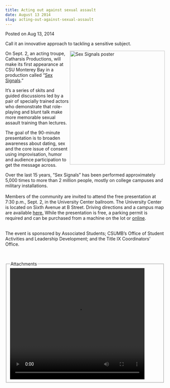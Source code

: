 ```yaml
---
title: Acting out against sexual assault
date: August 13 2014
slug: acting-out-against-sexual-assault
---
```


 



<span class="date">Posted on Aug 13, 2014    </span>
<p>Call it an innovative approach to tackling a sensitive
subject.</p>
<p><img alt="Sex Signals poster" src="https://news.csumb.edu/sites/default/files/65/attachments/news/images/sex_signals_3.png" style="width:300px; height:358px; float:right">On Sept. 2, an
acting troupe, Catharsis Productions, will make its first
appearance at CSU Monterey Bay in a production called &#x201C;<a href="https://www.catharsisproductions.com/sexsignals.php" rel="nofollow">Sex Signals</a>.&#x201D;</img></p>
<p>It&#x2019;s a series of skits and guided discussions led by a pair of
specially trained actors who demonstrate that role-playing and
blunt talk make more memorable sexual assault training than
lectures.</p>
<p>The goal of the 90-minute presentation is to broaden awareness
about dating, sex and the core issue of consent using
improvisation, humor and audience participation to get the message
across.</p>
<p>Over the last 15 years, &#x201C;Sex Signals&#x201D; has been performed
approximately 5,000 times to more than 2 million people, mostly on
college campuses and military installations.<br>
<br>
Members of the community are invited to attend the free
presentation at 7:30 p.m., Sept. 2, in the University Center
ballroom. The University Center is located on Sixth Avenue at B
Street. Driving directions and a campus map are available <a href="https://csumb.edu/maps" rel="nofollow">here.</a>&#xA0;While the
presentation is free, a parking permit is required and can be
purchased from a machine on the lot or <a href="https://parking.csumb.edu/buy-permit" rel="nofollow">online</a>.</br></br></p>
<p>The event is sponsored by Associated Students; CSUMB&#x2019;s Office of
Student Activities and Leadership Development; and the Title IX
Coordinators&#x2019; Office.</p>
<p>&#xA0;</p>
<fieldset class="fieldgroup group-attachments">
<legend>Attachments</legend>
<div class="field field-type-emvideo field-field-attach-video">
<div class="field-items">
<div class="field-item odd">
<div class="emvideo emvideo-video emvideo-youtube">
<div class="emfield-emvideo emfield-emvideo-youtube">
<div id="emvideo-youtube-flash-wrapper-1">
<!--<object type="application/x-shockwave-flash" height="350" width="425" data="https://www.youtube.com/v/KAx9klHZ02c&amp;rel=0&amp;enablejsapi=1&amp;playerapiid=ytplayer&amp;fs=1" id="emvideo-youtube-flash-1">
          <param name="movie" value="https://www.youtube.com/v/KAx9klHZ02c&amp;rel=0&amp;enablejsapi=1&amp;playerapiid=ytplayer&amp;fs=1" />
          <param name="allowScriptAccess" value="sameDomain"/>
          <param name="quality" value="best"/>
          <param name="allowFullScreen" value="true"/>
          <param name="bgcolor" value="#FFFFFF"/>
          <param name="scale" value="noScale"/>
          <param name="salign" value="TL"/>
          <param name="FlashVars" value="playerMode=embedded" />
          <param name="wmode" value="transparent" />
        </object>-->
<video controls="" width="425" height="350">
<source src="https://r4---sn-o097znez.googlevideo.com/videoplayback?ratebypass=yes&amp;ms=au&amp;fexp=900718,907263,916104,923368,927622,929821,930676,936121,9406392,941004,943917,947225,948124,952302,952605,952901,955301,957103,957105,957201,959701&amp;initcwndbps=4250000&amp;source=youtube&amp;sver=3&amp;mv=m&amp;dur=367.502&amp;sparams=dur,id,initcwndbps,ip,ipbits,itag,mm,ms,mv,pl,ratebypass,source,upn,expire&amp;pl=23&amp;itag=18&amp;key=yt5&amp;ip=198.189.249.65&amp;signature=D43973DBC124809092C81AD1073DE422AF590A4C.B106B137EC1CFFBEB48190BA995D02EAA2773DB8&amp;upn=MkMobNSkKp0&amp;ipbits=0&amp;id=o-ALxnDTOJnbVcE1iN0H3QlattbKNsq-YcrSaBMP8ABYau&amp;expire=1422341687&amp;mm=31&amp;mt=1422320068&amp;name=KAx9klHZ02c" type="video/mp4"/></video></div>
</div>
</div>
</div>
</div>
</div>
</fieldset>





 
